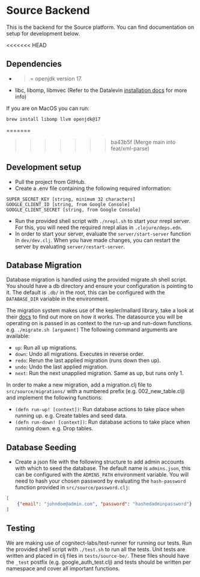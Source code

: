 # Source Backend

This is the backend for the Source platform. You can find documentation on setup for development below.

<<<<<<< HEAD
## Dependencies


- >= openjdk version 17.
- libc, libomp, libmvec (Refer to the Datalevin [installation docs](https://github.com/juji-io/datalevin/blob/master/doc/install.md#native-dependencies) for more info)

If you are on MacOS you can run:
```
brew install libomp llvm openjdk@17
```

=======
>>>>>>> ba43b5f (Merge main into feat/xml-parse)
## Development setup

- Pull the project from GitHub.
- Create a .env file containing the following required information:

```.env
SUPER_SECRET_KEY [string, minimum 32 characters]
GOOGLE_CLIENT_ID [string, from Google Console]
GOOGLE_CLIENT_SECRET [string, from Google Console]
```

- Run the provided shell script with `./nrepl.sh` to start your nrepl server. For this, you will need the required nrepl alias in `.clojure/deps.edn`.
- In order to start your server, evaluate the `server/start-server` function in `dev/dev.clj`. 
When you have made changes, you can restart the server by evaluating `server/restart-server`.

## Database Migration

Database migration is handled using the provided migrate.sh shell script.
You should have a db directory and ensure your configuration is pointing to it. The default is `.db/` in the root, 
this can be configured with the `DATABASE_DIR` variable in the environment.

The migration system makes use of the kepler/mallard library, take a look at their [docs](https://github.com/kepler16/mallard) to find out more on how it works.
The datasource you will be operating on is passed in as context to the run-up and run-down functions.
e.g. `./migrate.sh [argument]`
The following command arguments are available:
- `up`: Run all up migrations.
- `down`: Undo all migrations. Executes in reverse order.
- `redo`: Rerun the last applied migration (runs down then up).
- `undo`: Undo the last applied migration.
- `next`: Run the next unapplied migration. Same as up, but runs only 1.

In order to make a new migration, add a migration.clj file to `src/source/migrations/` with a numbered prefix (e.g. 002_new_table.clj) 
and implement the following functions:
- `(defn run-up! [context])`: Run database actions to take place when running up. e.g. Create tables and seed data.
- `(defn run-down! [context])`: Run database actions to take place when running down. e.g. Drop tables.

## Database Seeding

- Create a json file with the following structure to add admin accounts with which to seed the database.
The default name is `admins.json`, this can be configured with the `ADMINS_PATH` environment variable.
You will need to hash your chosen password by evaluating the `hash-password` function provided in `src/source/password.clj`:

```json
[
    {"email": "johndoe@admin.com", "password": "hashedadminpassword"}
]
```

## Testing

We are making use of cognitect-labs/test-runner for running our tests. Run the provided shell script with `./test.sh` to run all the tests.
Unit tests are written and placed in clj files in `tests/source-be/`. These files should have the `_test` postfix (e.g. google_auth_test.clj) and tests should be 
written per namespace and cover all important functions.

